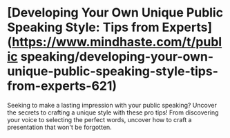 
# [Developing Your Own Unique Public Speaking Style: Tips from Experts](https://www.mindhaste.com/t/public speaking/developing-your-own-unique-public-speaking-style-tips-from-experts-621)

Seeking to make a lasting impression with your public speaking? Uncover the secrets to crafting a unique style with these pro tips! From discovering your voice to selecting the perfect words, uncover how to craft a presentation that won't be forgotten.
    